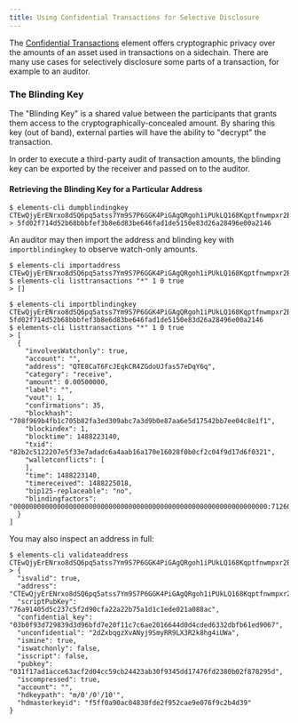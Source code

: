 ```yaml
---
title: Using Confidential Transactions for Selective Disclosure
---
```


The [Confidential Transactions][confidential-transactions] element offers cryptographic privacy over the amounts of an asset used in
transactions on a sidechain.  There are many use cases for selectively disclosure some parts of
a transaction, for example to an auditor.

### The Blinding Key
The "Blinding Key" is a shared value between the participants that grants them
access to the cryptographically-concealed amount.  By sharing this key (out of
band), external parties will have the ability to "decrypt" the transaction.

In order to execute a third-party audit of transaction amounts, the blinding key
can be exported by the receiver and passed on to the auditor.

#### Retrieving the Blinding Key for a Particular Address
```
$ elements-cli dumpblindingkey CTEwQjyErENrxo8dSQ6pq5atss7Ym9S7P6GGK4PiGAgQRgoh1iPUkLQ168Kqptfnwmpxr2Bf7ipQsagi
> 5fd02f714d52b68bbbfef3b8e6d83be646fad1de5150e83d26a28496e00a2146
```

An auditor may then import the address and blinding key with
``importblindingkey`` to observe watch-only amounts.

```
$ elements-cli importaddress CTEwQjyErENrxo8dSQ6pq5atss7Ym9S7P6GGK4PiGAgQRgoh1iPUkLQ168Kqptfnwmpxr2Bf7ipQsagi
$ elements-cli listtransactions "*" 1 0 true
> []
  
$ elements-cli importblindingkey CTEwQjyErENrxo8dSQ6pq5atss7Ym9S7P6GGK4PiGAgQRgoh1iPUkLQ168Kqptfnwmpxr2Bf7ipQsagi 5fd02f714d52b68bbbfef3b8e6d83be646fad1de5150e83d26a28496e00a2146
$ elements-cli listtransactions "*" 1 0 true
> [
  {
    "involvesWatchonly": true,
    "account": "",
    "address": "QTE8CaT6FcJEqkCR4ZGdoUJfas57eDqY6q",
    "category": "receive",
    "amount": 0.00500000,
    "label": "",
    "vout": 1,
    "confirmations": 35,
    "blockhash": "708f969b4fb1c705b82fa3ed309abc7a3d9b0e87aa6e5d17542bb7ee04c8e1f1",
    "blockindex": 1,
    "blocktime": 1488223140,
    "txid": "82b2c5122207e5f33e7adadc6a4aab16a170e16028f0b0cf2c04f9d17d6f0321",
    "walletconflicts": [
    ],
    "time": 1488223140,
    "timereceived": 1488225018,
    "bip125-replaceable": "no",
    "blindingfactors": "0000000000000000000000000000000000000000000000000000000000000000:71260137a80039dd8cee330d9f7bba625697dc53098cf54d625242946f26997b:"
  }
]
```

You may also inspect an address in full:
```
$ elements-cli validateaddress CTEwQjyErENrxo8dSQ6pq5atss7Ym9S7P6GGK4PiGAgQRgoh1iPUkLQ168Kqptfnwmpxr2Bf7ipQsagi
> {
  "isvalid": true,
  "address": "CTEwQjyErENrxo8dSQ6pq5atss7Ym9S7P6GGK4PiGAgQRgoh1iPUkLQ168Kqptfnwmpxr2Bf7ipQsagi",
  "scriptPubKey": "76a91405d5c237c5f2d90cfa22a22b75a1d1c1ede021a088ac",
  "confidential_key": "03b0f93d729839d3d96bfd7e20f11c7c6ae2016644d0d4cded6332dbfb61ed9067",
  "unconfidential": "2dZxbqgzXvANyj9SmyRR9LX3R2k8hg4iUWa",
  "ismine": true,
  "iswatchonly": false,
  "isscript": false,
  "pubkey": "031f17ad1acce63acf2d04cc59cb24423ab30f9345dd17476fd2380b02f878295d",
  "iscompressed": true,
  "account": "",
  "hdkeypath": "m/0'/0'/10'",
  "hdmasterkeyid": "f5ff0a90ac04830fde2f952cae9e076f9c2b4d39"
}

```
  
[confidential-transactions]: /elements/confidential-transactions

